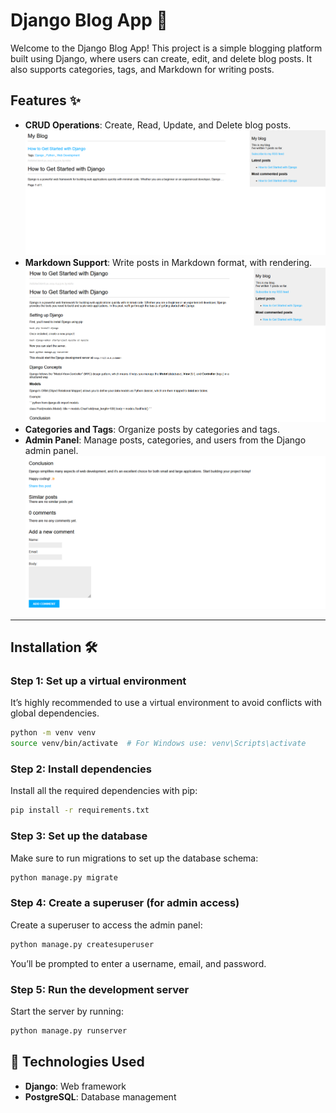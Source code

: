 # Django Blog App 📝

Welcome to the Django Blog App! This project is a simple blogging platform built using Django, where users can create, edit, and delete blog posts. It also supports categories, tags, and Markdown for writing posts.

## Features ✨

- **CRUD Operations**: Create, Read, Update, and Delete blog posts.
![Django Website](./website1.png)
- **Markdown Support**: Write posts in Markdown format, with rendering.
![Django Website](./website2.png)
- **Categories and Tags**: Organize posts by categories and tags.
- **Admin Panel**: Manage posts, categories, and users from the Django admin panel.
![Django Website](./website3.png)
---

## Installation 🛠️

### Step 1: Set up a virtual environment

It’s highly recommended to use a virtual environment to avoid conflicts with global dependencies.

```bash
python -m venv venv
source venv/bin/activate  # For Windows use: venv\Scripts\activate
```

### Step 2: Install dependencies

Install all the required dependencies with pip:

```bash
pip install -r requirements.txt
```

### Step 3: Set up the database

Make sure to run migrations to set up the database schema:

```bash
python manage.py migrate
```

### Step 4: Create a superuser (for admin access)

Create a superuser to access the admin panel:

```bash
python manage.py createsuperuser
```

You’ll be prompted to enter a username, email, and password.

### Step 5: Run the development server

Start the server by running:

```bash
python manage.py runserver
```


## 🔧 Technologies Used

- **Django**: Web framework
- **PostgreSQL**: Database management


